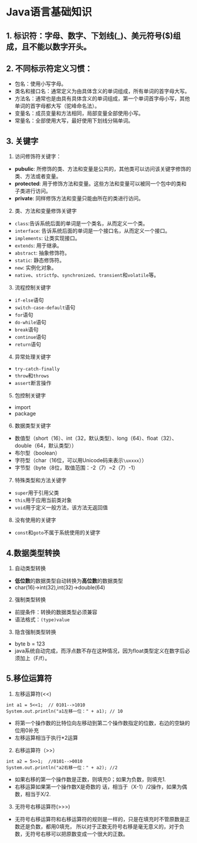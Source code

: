 # Java语言基础知识
## 1. 标识符：字母、数字、下划线(_)、美元符号($)组成，且不能以数字开头。
## 2. 不同标示符定义习惯：
- 包名：使用小写字母。
- 类名和接口名：通常定义为由具体含义的单词组成，所有单词的首字母大写。
- 方法名：通常也是由具有具体含义的单词组成，第一个单词首字母小写，其他单词的首字母都大写（驼峰命名法）。
- 变量名：成员变量和方法相同，局部变量全部使用小写。
- 常量名：全部使用大写，最好使用下划线分隔单词。
## 3. **关键字**
1. 访问修饰符关键字：
- **pubulic**: 所修饰的类、方法和变量是公共的，其他类可以访问该关键字修饰的类、方法或者变量。
- **protected**: 用于修饰方法和变量。这些方法和变量可以被同一个包中的类和子类进行访问。
- **private**: 同样修饰方法和变量只能由所在的类进行访问。
2. 类、方法和变量修饰关键字
- `class`:告诉系统后面的单词是一个类名，从而定义一个类。
- `interface`: 告诉系统后面的单词是一个接口名，从而定义一个接口。
- `implements`: 让类实现接口。
- `extends`: 用于继承。
- `abstract`: 抽象修饰符。
- `static`: 静态修饰符。
- `new`: 实例化对象。
- `native`、`strictfp`、`synchronized`、`transient`和`volatile`等。
3. 流程控制关键字
- `if-else`语句
- `switch-case-default`语句
- `for`语句
- `do-while`语句
- `break`语句
- `continue`语句
- `return`语句
4. 异常处理关键字
- `try-catch-finally`
- `throw`和`throws`
- `assert`断言操作
5. 包控制关键字
- import
- package
6. 数据类型关键字
- 数值型（short（16）、int（32，默认类型）、long（64）、float（32）、double（64，默认类型））
- 布尔型（boolean）
- 字符型（char（16位，可以用Unicode码来表示`\uxxxx`））
- 字节型（byte（8位，取值范围：-2（7）~2（7）-1）
7. 特殊类型和方法关键字
- `super`用于引用父类
- `this`用于应用当前类对象
- `void`用于定义一般方法，该方法无返回值
8. 没有使用的关键字
- `const`和`goto`不属于系统使用的关键字
## 4.数据类型转换
1. 自动类型转换
- **低位数**的数据类型自动转换为**高位数**的数据类型
- char(16)->int(32),int(32)->double(64)
2. 强制类型转换
- 前提条件：转换的数据类型必须兼容
- 语法格式：`(type)value`
3. 隐含强制类型转换
- byte b = 123
- java系统自动完成，而浮点数不存在这种情况，因为float类型定义在数字后必须加上（F/f）。
## 5.移位运算符
1. 左移运算符(<<)
```
int a1 = 5<<1;  // 0101-->1010
System.out.println("a1左移一位：" + a1); // 10
```
- 将第一个操作数的比特位向左移动到第二个操作数指定的位数，右边的空缺的位用0补充
- 左移运算相当于执行*2运算
2. 右移运算符（>>）
```
int a2 = 5>>1;  //0101-->0010
System.out.println("a2右移一位：" + a2); //2
```
- 如果右移的第一个操作数是正数，则填充0；如果为负数，则填充1.
- 右移运算如果第一个操作数X是奇数的 话，相当于（X-1）/2操作，如果为偶数，相当于X/2.
3. 无符号右移运算符(>>>)
- 无符号右移运算符和右移运算符的规则是一样的，只是在填充时不管原数是正数还是负数，都用0填充，
所以对于正数无符号右移是毫无意义的，对于负数，无符号右移可以把原数变成一个很大的正数。
